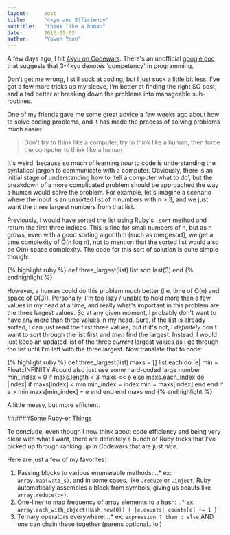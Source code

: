 ```yaml
---
layout:     post
title:      "4kyu and Efficiency"
subtitle:   "think like a human"
date:       2016-05-02
author:     "Yowon Yoon"
---
```


A few days ago, I hit [4kyu on Codewars](http://www.codewars.com/users/MrMonsk). There's an unofficial [google doc](https://docs.google.com/document/d/1eseD5xyhGdtQ-DaWdqfK2yf6mvTDWHWEpkQGBppI8cw/edit?usp=sharing) that suggests that 3-4kyu denotes 'competency' in programming. 

Don't get me wrong, I still suck at coding, but I just suck a little bit less. I've got a few more tricks up my sleeve, I'm better at finding the right SO post, and a tad better at breaking down the problems into manageable sub-routines. 

One of my friends gave me some great advice a few weeks ago about how to solve coding problems, and it has made the process of solving problems much easier. 

>Don't try to think like a computer, try to think like a human, then force the computer to think like a human

It's weird, because so much of learning _how_ to code is understanding the syntatical jargon to communicate with a computer. Obviously, there is an initial stage of understanding how to 'tell a computer what to do', but the breakdown of a more complicated problem should be approached the way a human would solve the problem. For example, let's imagine a scenario where the input is an unsorted list of n numbers with n > 3, and we just want the three largest numbers from that list.

Previously, I would have sorted the list using Ruby's `.sort` method and return the first three indices. This is fine for small numbers of n, but as n grows, even with a good sorting algorithm (such as mergesort), we get a time complexity of O(n log n), not to mention that the sorted list would also be O(n) space complexity.
The code for this sort of solution is quite simple though:

{% highlight ruby %}
def three_largest(list)
  list.sort.last(3)
end
{% endhighlight %}

However, a human could do this problem much better (i.e. time of O(n) and space of O(3)). Personally, I'm too lazy / unable to hold more than a few values in my head at a time, and really what's important in this problem are the three largest values. So at any given moment, I probably don't want to have any more than three values in my head. Sure, if the list is already sorted, I can just read the first three values, but if it's not, I _definitely_ don't want to sort through the list first and _then_ find the largest. Instead, I would just keep an updated list of the three _current_ largest values as I go through the list until I'm left with the three largest. Now translate that to code:

{% highlight ruby %}
def three_largest(list)
  maxs = []
  list.each do |e|
    min = Float::INFINITY #could also just use some hard-coded large number
    min_index = 0
    if maxs.length < 3
      maxs << e
    else
      maxs.each_index do |index|
        if maxs[index] < min
          min_index = index
          min = maxs[index]
        end
      end
      if e > min
        maxs[min_index] = e
      end
    end
  end
  maxs
end
{% endhighlight %}

A little messy, but more efficient.

######Some Ruby-er Things

To conclude, even though I now think about code efficiency and being very clear with what I want, there are definitely a bunch of Ruby tricks that I've picked up through ranking up in Codewars that are just _nice_.

Here are just a few of my favorites:
1. Passing blocks to various enumerable methods:
..* ex: `array.map(&:to_s)`, and in some cases, like `.reduce` or `.inject`, Ruby automatically assembles a block from symbols, giving us beauts like `array.reduce(:+)`.
2. One-liner to map frequency of array elements to a hash:
..* ex: `array.each_with_object(Hash.new(0)) { |e,counts| counts[e] += 1 }`
3. Ternary operators everywhere:
..* ex: `expression ? then : else` AND one can chain these together (parens optional.. lol)